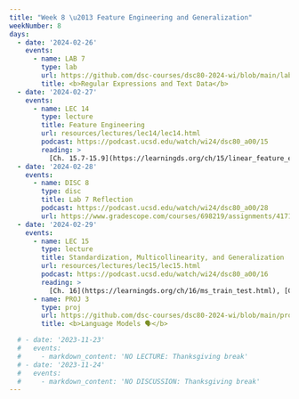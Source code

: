 ```yaml
---
title: "Week 8 \u2013 Feature Engineering and Generalization"
weekNumber: 8
days:
  - date: '2024-02-26'
    events:
      - name: LAB 7
        type: lab
        url: https://github.com/dsc-courses/dsc80-2024-wi/blob/main/labs/lab07/lab.ipynb
        title: <b>Regular Expressions and Text Data</b>
  - date: '2024-02-27'
    events:
      - name: LEC 14
        type: lecture
        title: Feature Engineering
        url: resources/lectures/lec14/lec14.html
        podcast: https://podcast.ucsd.edu/watch/wi24/dsc80_a00/15
        reading: >
          [Ch. 15.7-15.9](https://learningds.org/ch/15/linear_feature_eng.html)
  - date: '2024-02-28'
    events:
      - name: DISC 8
        type: disc
        title: Lab 7 Reflection
        podcast: https://podcast.ucsd.edu/watch/wi24/dsc80_a00/28
        url: https://www.gradescope.com/courses/698219/assignments/4171422/
  - date: '2024-02-29'
    events:
      - name: LEC 15
        type: lecture
        title: Standardization, Multicollinearity, and Generalization
        url: resources/lectures/lec15/lec15.html
        podcast: https://podcast.ucsd.edu/watch/wi24/dsc80_a00/16
        reading: >
          [Ch. 16](https://learningds.org/ch/16/ms_train_test.html), [Ch. 17.6](https://learningds.org/ch/17/inf_pred_gen_prob.html)
      - name: PROJ 3
        type: proj
        url: https://github.com/dsc-courses/dsc80-2024-wi/blob/main/projects/proj03/project.ipynb
        title: <b>Language Models 🗣️</b>

  # - date: '2023-11-23'
  #   events:
  #     - markdown_content: 'NO LECTURE: Thanksgiving break'
  # - date: '2023-11-24'
  #   events:
  #     - markdown_content: 'NO DISCUSSION: Thanksgiving break'
---
```

